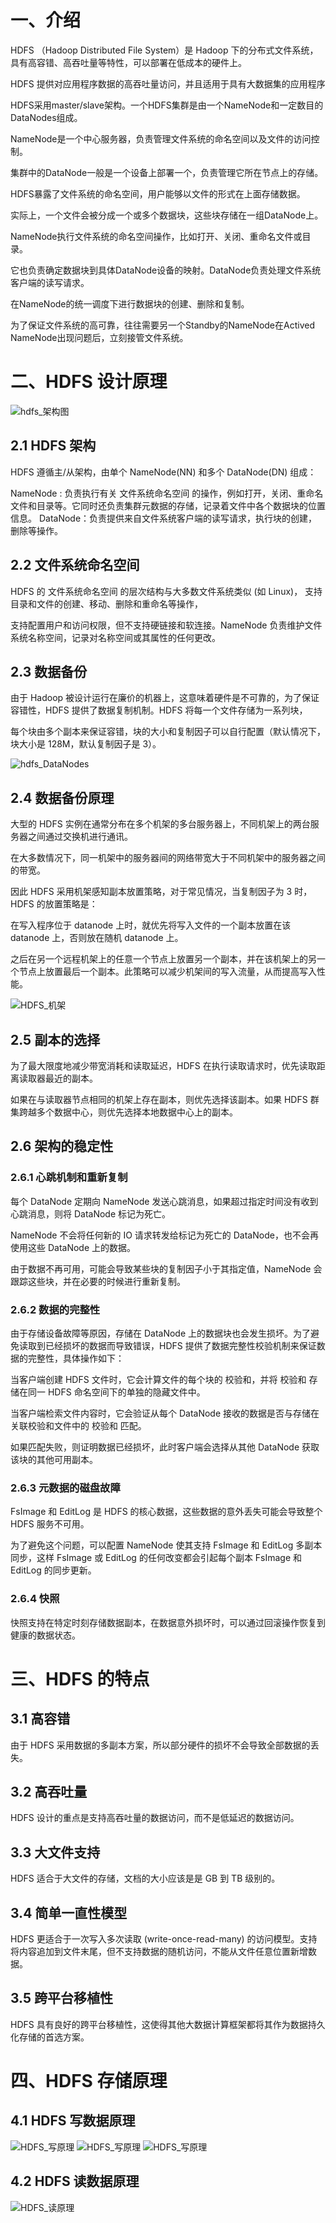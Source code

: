 # 一、介绍

HDFS （Hadoop Distributed File System）是 Hadoop 下的分布式文件系统，具有高容错、高吞吐量等特性，可以部署在低成本的硬件上。

HDFS 提供对应用程序数据的高吞吐量访问，并且适用于具有大数据集的应用程序

HDFS采用master/slave架构。一个HDFS集群是由一个NameNode和一定数目的DataNodes组成。

NameNode是一个中心服务器，负责管理文件系统的命名空间以及文件的访问控制。

集群中的DataNode一般是一个设备上部署一个，负责管理它所在节点上的存储。

HDFS暴露了文件系统的命名空间，用户能够以文件的形式在上面存储数据。

实际上，一个文件会被分成一个或多个数据块，这些块存储在一组DataNode上。

NameNode执行文件系统的命名空间操作，比如打开、关闭、重命名文件或目录。
  
它也负责确定数据块到具体DataNode设备的映射。DataNode负责处理文件系统客户端的读写请求。

在NameNode的统一调度下进行数据块的创建、删除和复制。

为了保证文件系统的高可靠，往往需要另一个Standby的NameNode在Actived NameNode出现问题后，立刻接管文件系统。

# 二、HDFS 设计原理

![hdfs_架构图](./assets/hdfs_architecture.png)

## 2.1 HDFS 架构
HDFS 遵循主/从架构，由单个 NameNode(NN) 和多个 DataNode(DN) 组成：

NameNode : 负责执行有关 文件系统命名空间 的操作，例如打开，关闭、重命名文件和目录等。它同时还负责集群元数据的存储，记录着文件中各个数据块的位置信息。
DataNode：负责提供来自文件系统客户端的读写请求，执行块的创建，删除等操作。
## 2.2 文件系统命名空间
HDFS 的 文件系统命名空间 的层次结构与大多数文件系统类似 (如 Linux)， 支持目录和文件的创建、移动、删除和重命名等操作，

支持配置用户和访问权限，但不支持硬链接和软连接。NameNode 负责维护文件系统名称空间，记录对名称空间或其属性的任何更改。

## 2.3 数据备份
由于 Hadoop 被设计运行在廉价的机器上，这意味着硬件是不可靠的，为了保证容错性，HDFS 提供了数据复制机制。HDFS 将每一个文件存储为一系列块，

每个块由多个副本来保证容错，块的大小和复制因子可以自行配置（默认情况下，块大小是 128M，默认复制因子是 3）。

![hdfs_DataNodes](./assets/hdfs_datanodes.png)

## 2.4 数据备份原理
大型的 HDFS 实例在通常分布在多个机架的多台服务器上，不同机架上的两台服务器之间通过交换机进行通讯。

在大多数情况下，同一机架中的服务器间的网络带宽大于不同机架中的服务器之间的带宽。

因此 HDFS 采用机架感知副本放置策略，对于常见情况，当复制因子为 3 时，HDFS 的放置策略是：

在写入程序位于 datanode 上时，就优先将写入文件的一个副本放置在该 datanode 上，否则放在随机 datanode 上。

之后在另一个远程机架上的任意一个节点上放置另一个副本，并在该机架上的另一个节点上放置最后一个副本。此策略可以减少机架间的写入流量，从而提高写入性能。

![HDFS_机架](./assets/hdfs_rack.png)

## 2.5 副本的选择
为了最大限度地减少带宽消耗和读取延迟，HDFS 在执行读取请求时，优先读取距离读取器最近的副本。

如果在与读取器节点相同的机架上存在副本，则优先选择该副本。如果 HDFS 群集跨越多个数据中心，则优先选择本地数据中心上的副本。



## 2.6 架构的稳定性
### 2.6.1 心跳机制和重新复制
每个 DataNode 定期向 NameNode 发送心跳消息，如果超过指定时间没有收到心跳消息，则将 DataNode 标记为死亡。

NameNode 不会将任何新的 IO 请求转发给标记为死亡的 DataNode，也不会再使用这些 DataNode 上的数据。

由于数据不再可用，可能会导致某些块的复制因子小于其指定值，NameNode 会跟踪这些块，并在必要的时候进行重新复制。

### 2.6.2 数据的完整性
由于存储设备故障等原因，存储在 DataNode 上的数据块也会发生损坏。为了避免读取到已经损坏的数据而导致错误，HDFS 提供了数据完整性校验机制来保证数据的完整性，具体操作如下：

当客户端创建 HDFS 文件时，它会计算文件的每个块的 校验和，并将 校验和 存储在同一 HDFS 命名空间下的单独的隐藏文件中。

当客户端检索文件内容时，它会验证从每个 DataNode 接收的数据是否与存储在关联校验和文件中的 校验和 匹配。

如果匹配失败，则证明数据已经损坏，此时客户端会选择从其他 DataNode 获取该块的其他可用副本。

### 2.6.3 元数据的磁盘故障
FsImage 和 EditLog 是 HDFS 的核心数据，这些数据的意外丢失可能会导致整个 HDFS 服务不可用。

为了避免这个问题，可以配置 NameNode 使其支持 FsImage 和 EditLog 多副本同步，这样 FsImage 或 EditLog 的任何改变都会引起每个副本 FsImage 和 EditLog 的同步更新。

### 2.6.4 快照
快照支持在特定时刻存储数据副本，在数据意外损坏时，可以通过回滚操作恢复到健康的数据状态。



# 三、HDFS 的特点
## 3.1 高容错
由于 HDFS 采用数据的多副本方案，所以部分硬件的损坏不会导致全部数据的丢失。

## 3.2 高吞吐量
HDFS 设计的重点是支持高吞吐量的数据访问，而不是低延迟的数据访问。

## 3.3 大文件支持
HDFS 适合于大文件的存储，文档的大小应该是是 GB 到 TB 级别的。

## 3.4 简单一直性模型
HDFS 更适合于一次写入多次读取 (write-once-read-many) 的访问模型。支持将内容追加到文件末尾，但不支持数据的随机访问，不能从文件任意位置新增数据。

## 3.5 跨平台移植性
HDFS 具有良好的跨平台移植性，这使得其他大数据计算框架都将其作为数据持久化存储的首选方案。

# 四、HDFS 存储原理
## 4.1 HDFS 写数据原理

![HDFS_写原理](assets/hdfs_write_one.jpg)
![HDFS_写原理](assets/hdfs_write_two.jpg)
![HDFS_写原理](assets/hdfs_write_three.jpg)

## 4.2 HDFS 读数据原理

![HDFS_读原理](assets/hdfs_read_one.jpg)

